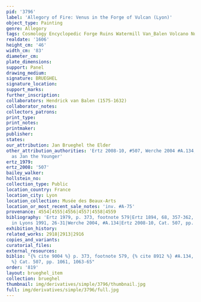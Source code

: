 ```yaml
---
pid: '3796'
label: 'Allegory of Fire: Venus in the Forge of Vulcan (Lyon)'
object_type: Painting
genre: Allegory
tags: Cosmology Encyclopedic Forge Ruins Watermill Van_Balen Volcano Nude Landscape
realdate: '1606'
height_cm: '46'
width_cm: '83'
diameter_cm: 
plate_dimensions: 
support: Panel
drawing_medium: 
signature: BRUEGHEL
signature_location: 
support_marks: 
further_inscription: 
collaborators: Hendrick van Balen (1575-1632)
collaborator_notes: 
collectors_patrons: 
print_type: 
print_notes: 
printmaker: 
publisher: 
states: 
our_attribution: Jan Brueghel the Elder
other_attribution_authorities: 'Ertz 2008-10, #507, Werche 2004 #A.134, Ertz 1984
  as Jan the Younger'
ertz_1979: 
ertz_2008: '507'
bailey_walker: 
hollstein_no: 
collection_type: Public
location_country: France
location_city: Lyon
location_collection: Musée des Beaux-Arts
location_or_most_recent_sale_notes: 'inv. #A-75'
provenance: 4554|4555|4556|4557|4558|4559
bibliography: 'Ertz 1979, p. 373, footnote 579|Ertz 1894, 68, 357-362, #s 193-196|Buijs
  in Lyons 1991, 26-31|Werche 2004, #A.134|Ertz 2008-10, Cat. 507, pp. 1061, 1063-65'
exhibition_history: 
related_works: 2918|2913|2916
copies_and_variants: 
curatorial_files: 
external_resources: 
biblio: "{% cite 9004 %} p. 373, footnote 579, {% cite 8912 %} #A.134, {% cite 8900
  %} Cat. 507, pp. 1061, 1063-65"
order: '819'
layout: brueghel_item
collection: brueghel
thumbnail: img/derivatives/simple/3796/thumbnail.jpg
full: img/derivatives/simple/3796/full.jpg
---
```

